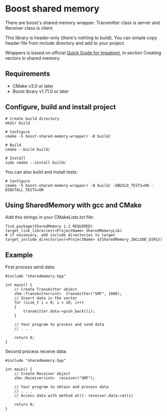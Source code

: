 # Boost shared memory

There are boost's shared memory wrapper. Transmitter class is server and Receiver class is client.

This library is header-only (there's nothing to build). You can simple copy header file from include directory and add to your project.

Wrappers is based on official [Quick Guide for Impatient](https://www.boost.org/doc/libs/1_38_0/doc/html/interprocess/quick_guide.html
), in section Creating vectors in shared memory.

## Requirements

- CMake v3.0 or later
- Boost lbrary v1.71.0 or later

## Configure, build and install project

```
# Create build directory
mkdir build

# Configure
cmake -S boost-shared-memory-wrapper/ -B build/

# Build
cmake --build build/

# Install
sudo cmake --install build/
```

You can also build and install tests:
```
# Configure
cmake -S boost-shared-memory-wrapper/ -B build/ -DBUILD_TESTS=ON -DINSTALL_TESTS=ON
```

## Using SharedMemory with gcc and CMake

Add this strings in your CMakeLists.txt file:
```
find_package(SharedMemory 1.1 REQUIRED)
target_link_libraries(<ProjectName> SharedMemoryLib)
# if nessesary, add include directories to target
target_include_directories(<ProjectName> ${SharedMemory_INCLUDE_DIRS})
```

## Example

First process send data:
```
#include "sharedmemory.hpp"

int main() {
    // Create Transmitter object
    shm::Transmitter<int>  transmitter("SMF", 1000);
    // Insert data in the vector
    for (size_t i = 0; i < 10; i++)
    {
        transmitter.data->push_back((i);
    }

    // Your program to process and send data
    // . . .

    return 0;
}
```

Second process receive data:
```
#include "sharedmemory.hpp"

int main() {
    // Create Receiver object
    shm::Receiver<int>  receiver("SMF");

    // Your program to obtain and process data
    // . . .
    // Access data with method at(): receiver.data->at(i)
    
    return 0;
}
```